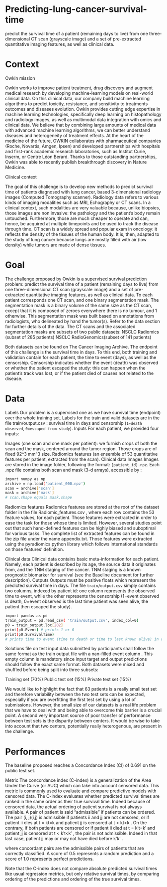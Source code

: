 # Predicting-lung-cancer-survival-time
predict the survival time of a patient (remaining days to live) from one three-dimensional CT scan (grayscale image) and a set of pre-extracted quantitative imaging features, as well as clinical data.
# Context
Owkin mission


Owkin works to improve patient treatment, drug discovery and augment medical research by developing machine-learning models on real-world clinical data. On this clinical data, our company build machine learning algorithms to predict toxicity, resistance, and sensitivity to treatments outcomes and diseases evolution. Owkin provides cutting edge expertise in machine learning technologies, specifically deep learning on histopathology and radiology images, as well as multimodal data integration with omics and clinical data. We believe that by combining large amounts of medical data with advanced machine learning algorithms, we can better understand diseases and heterogeneity of treatment effects. At the heart of the medicine of the future, OWKIN collaborates with pharmaceutical companies (Roche, Novartis, Amgen, Ipsen) and developed partnerships with hospitals and first-rank academic research laboratories, such as Institut Curie, Inserm, or Centre Léon Berard. Thanks to those outstanding partnerships, Owkin was able to recently publish breakthrough discovery in ​Nature Medicine​.

Clinical context


The goal of this challenge is to develop new methods to predict survival time of patients diagnosed with lung cancer, based 3-dimensional radiology images (Computed Tomography scanner). Radiology data refers to various kinds of imaging modalities such as MRI, Echography or CT scans. In a clinical context, such modalities are very valuable because, unlike biopsies, those images are non invasive​: the pathology and the patient’s body remain untouched. Furthermore, those are much cheaper to operate and can, hence, be acquired at multiple timepoints and be used to track the disease through time. CT scan is a widely spread and popular exam in oncology: it reflects the density of the tissues of the human body. It is, then, adapted to the study of lung cancer because lungs are mostly filled with air (low density) while tumors are made of dense tissues.
# Goal
The challenge proposed by Owkin is a supervised survival prediction problem: predict the survival time of a patient (remaining days to live) from one three-dimensional CT scan (grayscale image) and a set of pre-extracted quantitative imaging features, as well as clinical data. To each patient corresponds one CT scan, and one binary segmentation mask. The segmentation mask is a binary volume of the same size as the CT scan, except that it is composed of zeroes everywhere there is no tumour, and 1 otherwise. This segmentation mask was built based on annotations from radiologists, who delineated by hand the tumor(s). Refer to the data section for further details of the data. The CT scans and the associated segmentation masks are subsets of two public datasets:
NSCLC Radiomics (subset of 285 patients)
NSCLC RadioGenomics(subset of 141 patients)


Both datasets can be found on The Cancer Imaging Archive. The endpoint of this challenge is the survival time in days. To this end, both training and validation contain for each patient, the time to event (days), as well as the censorship. Censorship indicates whether the event (death) was observed or whether the patient escaped the study: this can happen when the patient’s track was lost, or if the patient died of causes not related to the disease.
# Data
Labels
Our problem is a supervised one as we have survival time (endpoint) over the whole training set. Labels for the train and valid datasets are in the file train/output.csv : survival time in days and censorship (`1=death observed`, `0=escaped from study`).
Inputs
For each patient, we provided four inputs:

Images (one scan and one mask per patient): we furnish crops of both the scan and the mask, centered around the tumor region. Those crops are of fixed 92^3 mm^3 size.
Radiomics features (an ensemble of 53 quantitative features per patient, extracted from the scan).
Clinical data
Images
Images are stored in the image folder, following the format: `[patient_id].npz`. Each .npz file contains both scan and mask (3-d arrays), accessible by :

```bash 
import numpy as np
archive = np.load('patient_000.npz')
scan = archive['scan']
mask = archive['mask']
# scan.shape equals mask.shape

```


Radiomics features
Radiomics features are stored at the root of the dataset folder in the file Radiomic_features.csv , where each row contains the 53 feature values, for each patient. Those features were extracted in order to ease the task for those whose time is limited. However, several studies point out that such hand-defined features can be highly biased and suboptimal for various tasks.
The complete list of extracted features can be found in the zip file under the name appendix.txt. Those features were extracted using the pyradiomics python library which follows international standards on those features’ definition.

Clinical data
Clinical data contains basic meta-information for each patient. Namely, each patient is described by its age, the source data it originates from, and the TNM staging of the cancer. TNM staging is a known prognostic biomarker for survival (see the Baseline document for further description).
Outputs
Outputs must be positive floats which represent the predicted survival time in days. The file `train/output.csv` simply contains two columns, indexed by patient id: one column represents the observed time to event, while the other represents the censorship (1=event observed is death, 0=event observed is the last time patient was seen alive, the patient then escaped the study).

```bash 
import pandas as pd
train_output = pd.read_csv( 'train/output.csv', index_col=0)
p0 = train_output.loc[202]
print(p0.Event) # prints 1 or 0
print(p0.SurvivalTime)
# prints time to event (time to death or time to last known alive) in days
```

Solutions file on test input data submitted by participants shall follow the same format as the train output file with a nan-filled event column . This empty column is mandatory since input target and output predictions should follow the exact same format. Both datasets were mixed and shuffled before being split into three subsets:

Training set (70%)
Public test set (15%)
Private test set (15%)


We would like to highlight the fact that 63 patients is a really small test set and therefore variability between the two test sets can be expected, especially if you are overfitting the first test set by using a lot of submissions. However, the small size of our datasets is a real life problem that we have to deal with and being able to overcome this barrier is a crucial point. A second very important source of poor transfer of performance between test sets is the disparity between centers. It would be wise to take into account that two centers, potentially really heterogenous, are present in the challenge.
# Performances


The baseline proposed reaches a Concordance Index (CI) of 0.691 on the public test set.

Metric
The concordance index (C-index) is a generalization of the Area Under the Curve (or AUC) which can take into account censored data. This metric is commonly used to evaluate and compare predictive models with censored data. The C-index evaluates whether predicted survival times are ranked in the same order as their true survival time. Indeed because of censored data, the actual ordering of patient survival is not always available. A pair of patient is said “admissible” if patients can be ordered. The pair (i, j)(i,j) is admissible if patients ii and jj are not censored, or if patient ii dies at t = kt=k and patient jj is censored at t > kt>k . On the contrary, if both patients are censored or if patient ii died at t = k′t=k′ and patient jj is censored at t < k′t<k′ , the pair is not admissible. Indeed in that last case, patient jj may or may not have died before k’k’ .


 
where concordant pairs are the admissible pairs of patients that are correctly classified. A score of 0.5 represents a random prediction and a score of 1.0 represents perfect predictions.

Note that the C-index does not compare absolute predicted survival times like usual regression metrics, but only relative survival times, by comparing ordering of the predictions and ordering of the true survival times.
